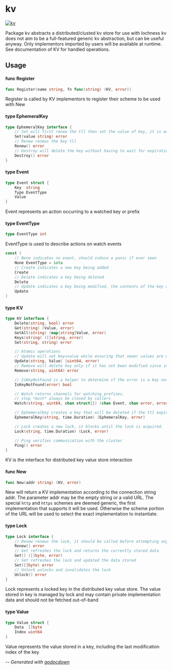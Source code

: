 # kv

[![kv](https://godoc.org/github.com/mistifyio/lochness/pkg/kv?status.png)](https://godoc.org/github.com/mistifyio/lochness/pkg/kv)

Package kv abstracts a distributed/clusted kv store for use with lochness kv
does not aim to be a full-featured generic kv abstraction, but can be useful
anyway. Only implementors imported by users will be available at runtime. See
documentation of KV for handled operations.

## Usage

#### func  Register

```go
func Register(name string, fn func(string) (KV, error))
```
Register is called by KV implementors to register their scheme to be used with
New

#### type EphemeralKey

```go
type EphemeralKey interface {
	// Set will first renew the tll then set the value of key, it is an error if the ttl has expired since last renewal
	Set(value string) error
	// Renew renews the key tll
	Renew() error
	// Destroy will delete the key without having to wait for expiration via TTL
	Destroy() error
}
```


#### type Event

```go
type Event struct {
	Key  string
	Type EventType
	Value
}
```

Event represents an action occurring to a watched key or prefix

#### type EventType

```go
type EventType int
```

EventType is used to describe actions on watch events

```go
const (
	// None indicates no event, should induce a panic if ever seen
	None EventType = iota
	// Create indicates a new key being added
	Create
	// Delete indicates a key being deleted
	Delete
	// Update indicates a key being modified, the contents of the key are not taken into account
	Update
)
```

#### type KV

```go
type KV interface {
	Delete(string, bool) error
	Get(string) (Value, error)
	GetAll(string) (map[string]Value, error)
	Keys(string) ([]string, error)
	Set(string, string) error

	// Atomic operations
	// Update will set key=value while ensuring that newer values are not clobbered
	Update(string, Value) (uint64, error)
	// Remove will delete key only if it has not been modified since index
	Remove(string, uint64) error

	// IsKeyNotFound is a helper to determine if the error is a key not found error
	IsKeyNotFound(error) bool

	// Watch returns channels for watching prefixes.
	// stop *must* always be closed by callers
	Watch(string, uint64, chan struct{}) (chan Event, chan error, error)

	// EphemeralKey creates a key that will be deleted if the ttl expires
	EphemeralKey(string, time.Duration) (EphemeralKey, error)

	// Lock creates a new lock, it blocks until the lock is acquired.
	Lock(string, time.Duration) (Lock, error)

	// Ping verifies communication with the cluster
	Ping() error
}
```

KV is the interface for distributed key value store interaction

#### func  New

```go
func New(addr string) (KV, error)
```
New will return a KV implementation according to the connection string addr. The
parameter addr may be the empty string or a valid URL. The special `http` and
`https` schemes are deemed generic, the first implementation that supports it
will be used. Otherwise the scheme portion of the URL will be used to select the
exact implementation to instantiate.

#### type Lock

```go
type Lock interface {
	// Renew renews the lock, it should be called before attempting any operation on whatever is being protected
	Renew() error
	// Get refreshes the lock and returns the currently stored data
	Get() ([]byte, error)
	// Set refreshes the lock and updated the data stored
	Set([]byte) error
	// Unlock unlocks and invalidates the lock
	Unlock() error
}
```

Lock represents a locked key in the distributed key value store. The value
stored in key is managed by lock and may contain private implementation data and
should not be fetched out-of-band

#### type Value

```go
type Value struct {
	Data  []byte
	Index uint64
}
```

Value represents the value stored in a key, including the last modification
index of the key

--
*Generated with [godocdown](https://github.com/robertkrimen/godocdown)*
